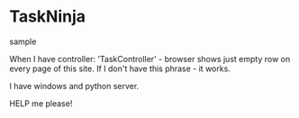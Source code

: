 # TaskNinja
sample

When I have controller: 'TaskController' - browser shows just empty row on every page of this site.
If I don't have this phrase - it works.

I have windows and python server.

HELP me please!
